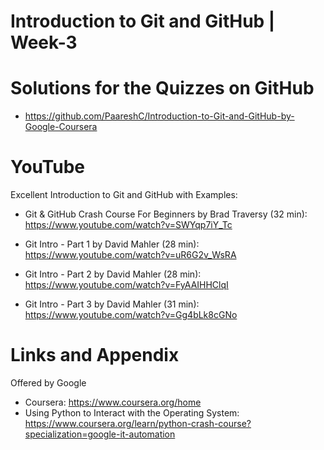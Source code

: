 
# Introduction to Git and GitHub | Week-3


Solutions for the Quizzes on GitHub 
========================================================
- https://github.com/PaareshC/Introduction-to-Git-and-GitHub-by-Google-Coursera

YouTube 
========================================================

Excellent Introduction to Git and GitHub with Examples: 

- Git & GitHub Crash Course For Beginners by Brad Traversy (32 min):
 https://www.youtube.com/watch?v=SWYqp7iY_Tc

- Git Intro - Part 1 by David Mahler (28 min):
https://www.youtube.com/watch?v=uR6G2v_WsRA

- Git Intro - Part 2 by David Mahler (28 min):
https://www.youtube.com/watch?v=FyAAIHHClqI

- Git Intro - Part 3 by David Mahler (31 min): 
https://www.youtube.com/watch?v=Gg4bLk8cGNo

Links and Appendix
========================================================
Offered by Google

- Coursera: https://www.coursera.org/home
- Using Python to Interact with the Operating System: https://www.coursera.org/learn/python-crash-course?specialization=google-it-automation

